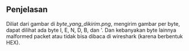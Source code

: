 <h2>Penjelasan</h2>

Diliat dari gambar di <i>byte_yang_dikirim.png</i>, mengirim gambar per byte, dapat dilihat ada byte I, E, N, D, B, dan '.
Dan kebanyakan byte lainnya malformed packet atau tidak bisa dibaca di wireshark (karena berbentuk HEX).
